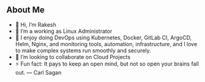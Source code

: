 ## About Me
- 👋 Hi, I’m Rakesh
- 💼 I’m a working as Linux Administrator 
- 💙 I enjoy doing DevOps using Kubernetes, Docker, GitLab CI, ArgoCD, Helm, Nginx, and monitoring tools, automation, infrastructure, and I love to make complex systems run smoothly and securely.
- 🔎 I’m looking to collaborate on Cloud Projects
- ⚡ Fun fact: It pays to keep an open mind, but not so open your brains fall out. ― Carl Sagan
 <!--- - 🌱 I’m currently working as Linux Admin - 📫 Reach me on mail@rakeshbajpayee.in
- 😄 Pronouns: He/Him --->
<!---
## I 💗

<body>
    <table>
        <tr>
            <td>
                <img src="https://skillicons.dev/icons?i=python" alt="Python" /><br>Python
            </td>
            <td>
                <img src="https://skillicons.dev/icons?i=bash" alt="Bash" /><br>Bash
            </td>
            <td>
                <img src="https://skillicons.dev/icons?i=git" alt="Git" /><br>Git
            </td>
            <td>
                <img src="https://skillicons.dev/icons?i=azure" alt="Azure" /><br>Azure
            </td>
            <td>
                <img src="https://skillicons.dev/icons?i=aws" alt="AWS" /><br>AWS
            </td>
            <td>
                <img src="https://skillicons.dev/icons?i=kubernetes" alt="Kubernetes" /><br>Kubernetes
            </td>
            <td>
                <img src="https://skillicons.dev/icons?i=docker" alt="Docker" /><br>Docker
            </td>
            <td>
                <img src="https://skillicons.dev/icons?i=gitlab" alt="GitLab" /><br>GitLab
            </td>
            <td>
                <img src="https://raw.githubusercontent.com/devicons/devicon/master/icons/argocd/argocd-original.svg" alt="Argo CD" /><br>Argo CD
            </td>
        </tr>
        <tr>
            <td>
                <img src="https://skillicons.dev/icons?i=terraform" alt="Terraform" /><br>Terraform
            </td>
            <td>
                <img src="https://skillicons.dev/icons?i=prometheus" alt="Prometheus" /><br>Prometheus
            </td>
            <td>
                <img src="https://skillicons.dev/icons?i=grafana" alt="Grafana" /><br>Grafana
            </td>
            <td>
                <img src="https://skillicons.dev/icons?i=nginx" alt="Nginx" /><br>Nginx
            </td>
            <td>
                <img src="https://skillicons.dev/icons?i=linux" alt="Linux" /><br>Linux
            </td>
            <td>
                <img src="https://skillicons.dev/icons?i=redis" alt="Redis" /><br>Redis
            </td>
            <td>
                <img src="https://skillicons.dev/icons?i=mysql" alt="MySQL" /><br>MySQL
            </td>
            <td>
                <img src="https://skillicons.dev/icons?i=mongodb" alt="MongoDB" /><br>MongoDB
            </td>
            <td>
                <img src="https://skillicons.dev/icons?i=kafka" alt="Kafka" /><br>Kafka
            </td>
        </tr>
    </table>
</body>



Helion55/Helion55 is a ✨ special ✨ repository because its `README.md` (this file) appears on your GitHub profile.
You can click the Preview link to take a look at your changes.
--->
